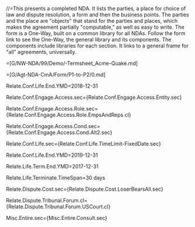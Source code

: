 //=This presents a completed NDA.  It lists the parties, a place for choice of law and dispute resolution, a form and then the business points.  The parties and the place are "objects" that stand for the parties and places, which makes the agreement partially "computable," as well as easy to write.  The form is a One-Way, built on a common library for all NDAs.  Follow the form link to see the One-Way, the general library and its components.  The components include libraries for each section.  It links to a general frame for "all" agreements, universally.


=[G/NW-NDA/99/Demo/-Termsheet_Acme-Quake.md]

=[G/Agt-NDA-CmA/Form/P1-to-P2/0.md]  


Relate.Conf.Life.End.YMD=2018-12-31

Relate.Conf.Engage.Access.sec={Relate.Conf.Engage.Access.Entity.sec}

Relate.Conf.Engage.Access.Role.sec={Relate.Conf.Engage.Access.Role.EmpsAndReps.cl}

Relate.Conf.Engage.Access.Cond.sec={Relate.Conf.Engage.Access.Cond.Alt2.sec}

Relate.Conf.Life.sec={Relate.Conf.Life.TimeLimit-FixedDate.sec}

Relate.Conf.Life.End.YMD=2019-12-31

Relate.Life.Term.End.YMD=2017-12-31

Relate.Life.Terminate.TimeSpan=30 days

Relate.Dispute.Cost.sec={Relate.Dispute.Cost.LoserBearsAll.sec}

Relate.Dispute.Tribunal.Forum.cl={Relate.Dispute.Tribunal.Forum.USCourt.cl}

Misc.Entire.sec={Misc.Entire.Consult.sec}
